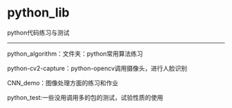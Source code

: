 # python_lib
python代码练习与测试
********

python_algorithm：文件夹：python常用算法练习

python-cv2-capture：python-opencv调用摄像头，进行人脸识别

CNN_demo：图像处理方面的练习和作业

python_test:一些没用调用多的包的测试，试验性质的使用
